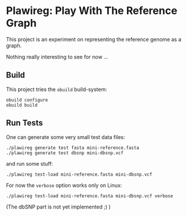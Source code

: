 Plawireg: Play With The Reference Graph
=======================================

This project is an experiment on representing the reference genome as a graph.

Nothing really interesting to see for now …

Build
-----

This project tries the `obuild` build-system:

    obuild configure
    obuild build

Run Tests
---------

One can generate some very small test data files:

    ./plawireg generate test fasta mini-reference.fasta
    ./plawireg generate test dbsnp mini-dbsnp.vcf

and run some stuff:

    ./plawireg test-load mini-reference.fasta mini-dbsnp.vcf
    
For now the `verbose` option works only on Linux:

    ./plawireg test-load mini-reference.fasta mini-dbsnp.vcf verbose

(The dbSNP part is not yet implemented ;) )




